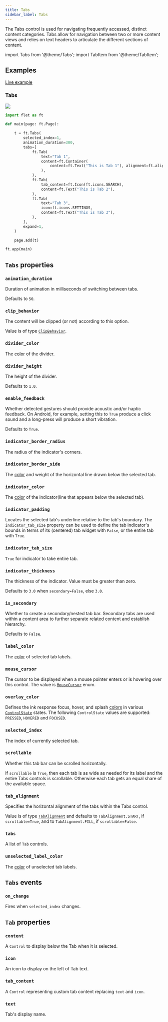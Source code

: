 ```yaml
---
title: Tabs
sidebar_label: Tabs
---
```


The Tabs control is used for navigating frequently accessed, distinct content categories. Tabs allow for navigation between two or more content views and relies on text headers to articulate the different sections of content.

import Tabs from '@theme/Tabs';
import TabItem from '@theme/TabItem';

## Examples

[Live example](https://flet-controls-gallery.fly.dev/layout/tabs)

### Tabs

<img src="/img/docs/controls/tabs/tabs-simple.gif" className="screenshot-60"/>

<Tabs groupId="language">
  <TabItem value="python" label="Python" default>

```python
import flet as ft

def main(page: ft.Page):

    t = ft.Tabs(
        selected_index=1,
        animation_duration=300,
        tabs=[
            ft.Tab(
                text="Tab 1",
                content=ft.Container(
                    content=ft.Text("This is Tab 1"), alignment=ft.alignment.center
                ),
            ),
            ft.Tab(
                tab_content=ft.Icon(ft.icons.SEARCH),
                content=ft.Text("This is Tab 2"),
            ),
            ft.Tab(
                text="Tab 3",
                icon=ft.icons.SETTINGS,
                content=ft.Text("This is Tab 3"),
            ),
        ],
        expand=1,
    )

    page.add(t)

ft.app(main)
```
  </TabItem>
</Tabs>

## `Tabs` properties

### `animation_duration`

Duration of animation in milliseconds of switching between tabs.

Defaults to `50`.

### `clip_behavior`

The content will be clipped (or not) according to this option.

Value is of type [`ClipBehavior`](/docs/reference/types/clipbehavior).

### `divider_color`

The [color](/docs/reference/colors) of the divider.

### `divider_height`

The height of the divider.

Defaults to `1.0`.

### `enable_feedback`

Whether detected gestures should provide acoustic and/or haptic feedback. On Android, for example, setting this to `True` produce a click sound and a long-press will produce a short vibration. 

Defaults to `True`.

### `indicator_border_radius`

The radius of the indicator's corners.

### `indicator_border_side`

The [color](/docs/reference/colors) and weight of the horizontal line drawn below the selected tab.

### `indicator_color`

The [color](/docs/reference/colors) of the indicator(line that appears below the selected tab).

### `indicator_padding`

Locates the selected tab's underline relative to the tab's boundary. The `indicator_tab_size` property can be used to define the tab indicator's bounds in terms of its (centered) tab widget with `False`, or the entire tab with `True`.

### `indicator_tab_size`

`True` for indicator to take entire tab.

### `indicator_thickness`

The thickness of the indicator. Value must be greater than zero.

Defaults to `3.0` when `secondary=False`, else `3.0`.

### `is_secondary`

Whether to create a secondary/nested tab bar. Secondary tabs are used within a content area to further separate related
content and establish hierarchy.

Defaults to `False`.

### `label_color`

The [color](/docs/reference/colors) of selected tab labels.

### `mouse_cursor`

The cursor to be displayed when a mouse pointer enters or is hovering over this control.
The value is [`MouseCursor`](/docs/reference/types/mousecursor) enum.

### `overlay_color`

Defines the ink response focus, hover, and splash [colors](/docs/reference/colors) in
various [`ControlState`](/docs/reference/types/controlstate) states.
The following `ControlState` values are supported: `PRESSED`, `HOVERED` and `FOCUSED`.

### `selected_index`

The index of currently selected tab.

### `scrollable`

Whether this tab bar can be scrolled horizontally.

If `scrollable` is `True`, then each tab is as wide as needed for its label and the entire Tabs controls is scrollable. Otherwise each tab gets an equal share of the available space.

### `tab_alignment`

Specifies the horizontal alignment of the tabs within the Tabs control.

Value is of type [`TabAlignment`](/docs/reference/types/tabalignment) and defaults to `TabAlignment.START`,
if `scrollable=True`, and to `TabAlignment.FILL`, if `scrollable=False`.

### `tabs`

A list of `Tab` controls.

### `unselected_label_color`

The [color](/docs/reference/colors) of unselected tab labels.

## `Tabs` events

### `on_change`

Fires when `selected_index` changes.

## `Tab` properties

### `content`

A `Control` to display below the Tab when it is selected.

### `icon`

An icon to display on the left of Tab text.

### `tab_content`

A `Control` representing custom tab content replacing `text` and `icon`.

### `text`

Tab's display name.
